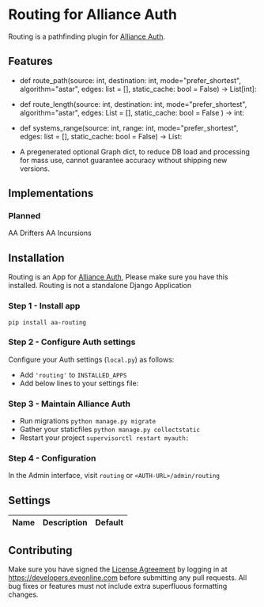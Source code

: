 # Routing for Alliance Auth

Routing is a pathfinding plugin for [Alliance Auth](https://gitlab.com/allianceauth/allianceauth/).

## Features

- def route_path(source: int, destination: int, mode="prefer_shortest",  algorithm="astar", edges: list = [], static_cache: bool = False) -> List[int]:
- def route_length(source: int, destination: int, mode="prefer_shortest",  algorithm="astar", edges: List = [], static_cache: bool = False ) -> int:
- def systems_range(source: int, range: int, mode="prefer_shortest", edges: list = [], static_cache: bool = False) -> List:

- A pregenerated optional Graph dict, to reduce DB load and processing for mass use, cannot guarantee accuracy without shipping new versions.

## Implementations
### Planned
AA Drifters
AA Incursions

## Installation

Routing is an App for [Alliance Auth](https://gitlab.com/allianceauth/allianceauth/), Please make sure you have this installed. Routing is not a standalone Django Application

### Step 1 - Install app

```shell
pip install aa-routing
```

### Step 2 - Configure Auth settings

Configure your Auth settings (`local.py`) as follows:

- Add `'routing'` to `INSTALLED_APPS`
- Add below lines to your settings file:

### Step 3 - Maintain Alliance Auth

- Run migrations `python manage.py migrate`
- Gather your staticfiles `python manage.py collectstatic`
- Restart your project `supervisorctl restart myauth:`

### Step 4 - Configuration

In the Admin interface, visit `routing` or `<AUTH-URL>/admin/routing`

## Settings

| Name | Description | Default |
| --- | --- | --- |

## Contributing

Make sure you have signed the [License Agreement](https://developers.eveonline.com/resource/license-agreement) by logging in at <https://developers.eveonline.com> before submitting any pull requests. All bug fixes or features must not include extra superfluous formatting changes.
